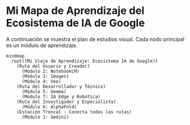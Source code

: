 # Mi Mapa de Aprendizaje del Ecosistema de IA de Google

A continuación se muestra el plan de estudios visual. Cada nodo principal es un módulo de aprendizaje.

```mermaid
mindmap
  root((Mi Viaje de Aprendizaje: Ecosistema IA de Google))
    (Ruta del Usuario y Creador)
      (Módulo 2: NotebookLM)
      (Módulo 3: Imagen)
      (Módulo 4: Veo)
    (Ruta del Desarrollador y Técnico)
      (Módulo 5: Gemma)
      (Módulo 7: IA Edge y Robótica)
    (Ruta del Investigador y Especialista)
      (Módulo 6: AlphaFold)
    (Estación Troncal - Conecta todas las rutas)
      (Módulo 1: Gemini)
